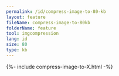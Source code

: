 ```yaml
---
permalink: /id/compress-image-to-80-kb
layout: feature
fileName: compress-image-to-80kb
folderName: feature
tool: imgcompression
lang: id
size: 80
type: kb
---
```


{%- include compress-image-to-X.html -%}
